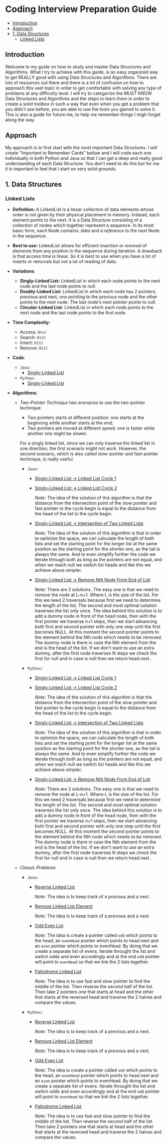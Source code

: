# Coding Interview Preparation Guide

- [Introduction](#introduction)
- [Approach](#approach)
- [1. Data Structures](#1-data-structures)
  - [Linked Lists](#linked-lists)

## Introduction

Welcome to my guide on how to study and master Data Structures and Algorithms. What I try to achieve with this guide, is an easy organized way to get REALLY good with using Data Structures and Algorithms. There are lots of resources out there and there is a lot of confusion on how to approach this vast topic in order to get comfortable with solving any type of problems at any difficulty level. I will try to categorize the MUST KNOW Data Structures and Algorithms and the steps to learn them in order to create a solid toolbox in such a way that even when you get a problem that you didn't see before, you are able to use the tools you gained to solve it.
This is also a guide for future me, to help me remember things I migh forget along the way.

## Approach

My approach is to first start with the most important Data Structures. I will create "Important to Remember Cards" bellow and I will code each one individually in both Python and Java so that I can get a deep and really good understanding of each Data Structure. You don't need to do this but for me it is important to feel that I start on very solid grounds.

## 1. Data Structures

### Linked Lists

- **Definition:** A LinkedList is a linear collection of data elements whose order is not given by their physical placement in memory. Instead, each element points to the next. It is a Data Structure consisting of a collection of nodes which together represent a sequence. In its most basic form, each Node contains: _data_ and _a reference_ to the next Node in the sequence.

- **Best to use:** LinkedList allows for efficient _insertion_ or _removal_ of elements from any position in the sequence during iteration. A drawback is that access time is linear. So it is best to use when you have a lot of inserts or removals but not a lot of reading of data.

- **Variations**

  - **Singly-Linked List:** LinkedList in which each node points to the next node and the last node points to _null_.
  - **Doubly-Linked List:** LinkedList in which each node has 2 pointers, previous and next, one pointing to the previous node and the other points to the next node. The last node's next pointer points to _null_.
  - **Circular-Linked List:** LinkedList in which each node points to the next node and the last node points to the first node.

- **Time Complexity:**

  - Access: `O(n)`
  - Search: `O(n)`
  - Insert: `O(1)`
  - Remove: `O(1)`

- **Code**:

  - `Java:`
    - [Singly-Linked List](https://github.com/andreivisan/interviews/blob/master/datastructures/linkedlist/java/impl/LinkedList.java)
  - `Python:`
    - [Singly-Linked List](https://github.com/andreivisan/interviews/blob/master/datastructures/linkedlist/python/linkedlist.py)

- **Algorithms**:

  - _Two-Pointer Technique_ two scenarios to use the two-pointer technique:

    - Two pointers starts at different position: one starts at the beginning while another starts at the end;
    - Two pointers are moved at different speed: one is faster while another one might be slower.

    For a singly linked list, since we can only traverse the linked list in one direction, the first scenario might not work. However, the second scenario, which is also called slow-pointer and fast-pointer technique, is really useful.

    - `Java:`

      - [Singly-Linked List -> Linked List Cycle 1](https://github.com/andreivisan/interviews/blob/master/datastructures/linkedlist/java/algorithms/twopointer/LinkedListCycle.java)
      - [Singly-Linked List -> Linked List Cycle 2](https://github.com/andreivisan/interviews/blob/master/datastructures/linkedlist/java/algorithms/twopointer/LinkedListCycleII.java)

        _Note_: The idea of the solution of this algorithm is that the distance from the intersection point of the slow pointer and fast pointer to the cycle begin is equal to the distance from the head of the list to the cycle begin.

      - [Singly-Linked List -> Intersection of Two Linked Lists](https://github.com/andreivisan/interviews/blob/master/datastructures/linkedlist/java/algorithms/twopointer/LinkedListIntersection.java)

        _Note_: The idea of the solution of this algorithm is that in order to optimize the space, we can calculate the length of both lists and set the starting point for the longer list at the same position as the starting point for the shorter one, as the tail is always the same. And to even simplify further the code we iterate through both as long as the pointers are not equal, and when we reach null we switch list heads and like this we achieve above simpler.

      - [Singly-Linked List -> Remove Nth Node From End of List](https://github.com/andreivisan/interviews/blob/master/datastructures/linkedlist/java/algorithms/twopointer/RemoveNthNodeFromEnd.java)

        _Note_: There are 2 solutions. The easy one is that we need to remove the node at L-n+1. Where L is the size of the list. For this we need 2 traversals because first we need to determine the length of the list. The second and most optimal solution traverses the list only once. The idea behind this solution is to add a dummy node in front of the head node, then with the first pointer we traverse n+1 steps, then we start advancing both first and second pointer with only one step until the first becomes NULL. At this moment the second pointer points to the element behind the Nth node which needs to be removed. The dummy node is there in case the Nth element from the end is the head of the list. If we don't want to use an extra dummy, after the first node traverses N steps we check the first for null and in case is null then we return head.next .

    - `Python:`

      - [Singly-Linked List -> Linked List Cycle 1](https://github.com/andreivisan/interviews/blob/master/datastructures/linkedlist/python/algorithms/twopointer/linked-list-cycle.py)
      - [Singly-Linked List -> Linked List Cycle 2](https://github.com/andreivisan/interviews/blob/master/datastructures/linkedlist/python/algorithms/twopointer/linked-list-cycle-ii.py)

        _Note_: The idea of the solution of this algorithm is that the distance from the intersection point of the slow pointer and fast pointer to the cycle begin is equal to the distance from the head of the list to the cycle begin.

      - [Singly-Linked List -> Intersection of Two Linked Lists](https://github.com/andreivisan/interviews/blob/master/datastructures/linkedlist/python/algorithms/twopointer/linked-list-intersection.py)

        _Note_: The idea of the solution of this algorithm is that in order to optimize the space, we can calculate the length of both lists and set the starting point for the longer list at the same position as the starting point for the shorter one, as the tail is always the same. And to even simplify further the code we iterate through both as long as the pointers are not equal, and when we reach null we switch list heads and like this we achieve above simpler.

      - [Singly-Linked List -> Remove Nth Node From End of List](https://github.com/andreivisan/interviews/blob/master/datastructures/linkedlist/python/algorithms/twopointer/linked-list-remove-nth-from-end.py)

        _Note_: There are 2 solutions. The easy one is that we need to remove the node at L-n+1. Where L is the size of the list. For this we need 2 traversals because first we need to determine the length of the list. The second and most optimal solution traverses the list only once. The idea behind this solution is to add a dummy node in front of the head node, then with the first pointer we traverse n+1 steps, then we start advancing both first and second pointer with only one step until the first becomes NULL. At this moment the second pointer points to the element behind the Nth node which needs to be removed. The dummy node is there in case the Nth element from the end is the head of the list. If we don't want to use an extra dummy, after the first node traverses N steps we check the first for null and in case is null then we return head.next .

  - _Classic Problems_

    - `Java:`

      - [Reverse Linked List](https://github.com/andreivisan/interviews/blob/master/datastructures/linkedlist/java/algorithms/classic/ReverseLinkedList.java)

        _Note_: The idea is to keep track of a previous and a next.

      - [Remove Linked List Element](https://github.com/andreivisan/interviews/blob/master/datastructures/linkedlist/java/algorithms/classic/RemoveLinkedListElements.java)

        _Note_: The idea is to keep track of a previous and a next.

      - [Odd Even List](https://github.com/andreivisan/interviews/blob/master/datastructures/linkedlist/java/algorithms/classic/OddEvenList.java)

        _Note_: The idea is create a pointer called `odd` which points to the head, an `evenHead` pointer which points to head.next and an `even` pointer which points to evenHead. By doing that we create a separate list of evens. Iterate throught the list and switch odds and even accordingly and at the end `odd` pointer will point to `evenHead` so that we link the 2 lists together.

      - [Palindrome Linked List](https://github.com/andreivisan/interviews/blob/master/datastructures/linkedlist/java/algorithms/classic/PalindromeLinkedList.java)

        _Note_: The idea is to use fast and slow pointer to find the middle of the list. Then reverse the second half of the list. Then take 2 pointers one that starts at head and the other that starts at the reversed head and traverse the 2 halves and compare the values.

    - `Python:`

      - [Reverse Linked List](https://github.com/andreivisan/interviews/blob/master/datastructures/linkedlist/python/algorithms/classic/reverse-linked-list.py)

        _Note_: The idea is to keep track of a previous and a next.

      - [Remove Linked List Element](https://github.com/andreivisan/interviews/blob/master/datastructures/linkedlist/python/algorithms/classic/remove-linked-list-element.py)

        _Note_: The idea is to keep track of a previous and a next.

      - [Odd Even List](https://github.com/andreivisan/interviews/blob/master/datastructures/linkedlist/python/algorithms/classic/odd-even-list.py)

        _Note_: The idea is create a pointer called `odd` which points to the head, an `evenHead` pointer which points to head.next and an `even` pointer which points to evenHead. By doing that we create a separate list of evens. Iterate throught the list and switch odds and even accordingly and at the end `odd` pointer will point to `evenHead` so that we link the 2 lists together.

      - [Palindrome Linked List](https://github.com/andreivisan/interviews/blob/master/datastructures/linkedlist/python/algorithms/classic/palindrome_linked_list.py)

        _Note_: The idea is to use fast and slow pointer to find the middle of the list. Then reverse the second half of the list. Then take 2 pointers one that starts at head and the other that starts at the reversed head and traverse the 2 halves and compare the values.
